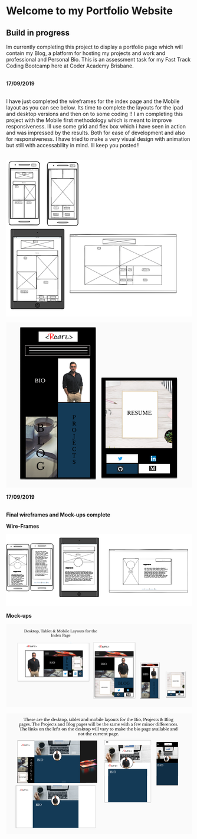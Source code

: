 <h1>Welcome to my Portfolio Website</h1>

<h2>Build in progress</h2>

Im currently completing this project to display a  portfolio page which will contain my Blog, a platform for hosting my projects and work and professional and Personal Bio. This is an assessment task for my Fast Track Coding Bootcamp here at Coder Academy Brisbane.<br><br>

**17/09/2019**<br><br>

I have just completed the wireframes for the index page and the Mobile layout as you can see below. Its time to complete the layouts for the ipad and desktop versions and then on to some coding !! I am completing this project with the Mobile first methodology which is meant to improve responsiveness. Ill use some grid and flex box which i have seen in action and was impressed by the results. Both for ease of development and also for responsiveness. I have tried to make a very visual design with animation but still with accessability in mind. Ill keep you posted!!<br><br>



![Picutre of Index page wireframes for project.](project-pictures/wireframes.PNG)<br>

![Picture of the mobile layout for the index page.](project-pictures/mobile-layout-1.PNG)<br>

**17/09/2019**<br><br>

**Final wireframes and Mock-ups complete**

**Wire-Frames**

![Picture of bio, blog & projects wireframes for project.](project-pictures/bio-wires.PNG)<br>


**Mock-ups**

![Picture of project wireframes.](project-pictures/index-layouts.PNG)<br>

![Picture of the mobile layout](project-pictures/bio-blog-projects-layout.PNG)<br><br>








